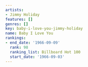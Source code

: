 ```yaml
---
artists:
- Jimmy Holiday
features: []
genres: []
key: baby-i-love-you-jimmy-holiday
name: Baby I Love You
rankings:
- end_date: '1966-09-09'
  rank: 98
  ranking_list: Billboard Hot 100
  start_date: '1966-09-03'
---
```


